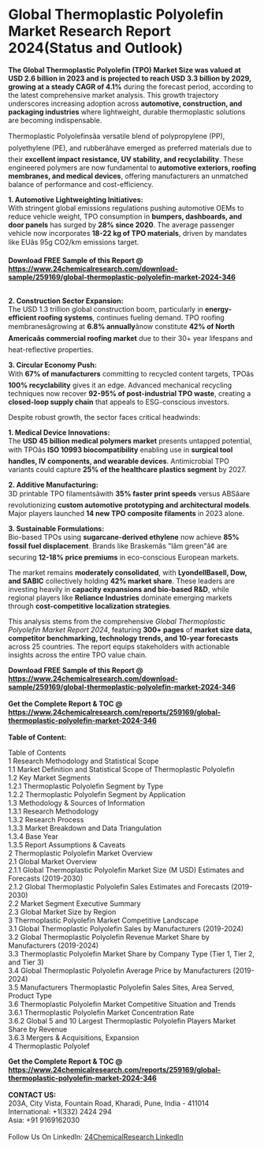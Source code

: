 <h1>Global Thermoplastic Polyolefin Market Research Report 2024(Status and Outlook)</h1><p><strong>The Global Thermoplastic Polyolefin (TPO) Market Size was valued at USD 2.6 billion in 2023 and is projected to reach USD 3.3 billion by 2029, growing at a steady CAGR of 4.1%</strong> during the forecast period, according to the latest comprehensive market analysis. This growth trajectory underscores increasing adoption across <strong>automotive, construction, and packaging industries</strong> where lightweight, durable thermoplastic solutions are becoming indispensable.</p><p>Thermoplastic Polyolefinsâa versatile blend of polypropylene (PP), polyethylene (PE), and rubberâhave emerged as preferred materials due to their <strong>excellent impact resistance, UV stability, and recyclability</strong>. These engineered polymers are now fundamental to <strong>automotive exteriors, roofing membranes, and medical devices</strong>, offering manufacturers an unmatched balance of performance and cost-efficiency.</p><p><strong>1. Automotive Lightweighting Initiatives:</strong><br>
With stringent global emissions regulations pushing automotive OEMs to reduce vehicle weight, TPO consumption in <strong>bumpers, dashboards, and door panels</strong> has surged by <strong>28% since 2020</strong>. The average passenger vehicle now incorporates <strong>18-22 kg of TPO materials</strong>, driven by mandates like EUâs 95g CO2/km emissions target.</p><div><b>Download FREE Sample of this Report @ 
            <a href="https://www.24chemicalresearch.com/download-sample/259169/global-thermoplastic-polyolefin-market-2024-346">
            https://www.24chemicalresearch.com/download-sample/259169/global-thermoplastic-polyolefin-market-2024-346</a></b></div><br><p><strong>2. Construction Sector Expansion:</strong><br>
The USD 1.3 trillion global construction boom, particularly in <strong>energy-efficient roofing systems</strong>, continues fueling demand. TPO roofing membranesâgrowing at <strong>6.8% annually</strong>ânow constitute <strong>42% of North Americaâs commercial roofing market</strong> due to their 30+ year lifespans and heat-reflective properties.</p><p><strong>3. Circular Economy Push:</strong><br>
With <strong>67% of manufacturers</strong> committing to recycled content targets, TPOâs <strong>100% recyclability</strong> gives it an edge. Advanced mechanical recycling techniques now recover <strong>92-95% of post-industrial TPO waste</strong>, creating a <strong>closed-loop supply chain</strong> that appeals to ESG-conscious investors.</p><p>Despite robust growth, the sector faces critical headwinds:</p><p><strong>1. Medical Device Innovations:</strong><br>
The <strong>USD 45 billion medical polymers market</strong> presents untapped potential, with TPOâs <strong>ISO 10993 biocompatibility</strong> enabling use in <strong>surgical tool handles, IV components, and wearable devices</strong>. Antimicrobial TPO variants could capture <strong>25% of the healthcare plastics segment</strong> by 2027.</p><p><strong>2. Additive Manufacturing:</strong><br>
3D printable TPO filamentsâwith <strong>35% faster print speeds</strong> versus ABSâare revolutionizing <strong>custom automotive prototyping and architectural models</strong>. Major players launched <strong>14 new TPO composite filaments</strong> in 2023 alone.</p><p><strong>3. Sustainable Formulations:</strong><br>
Bio-based TPOs using <strong>sugarcane-derived ethylene</strong> now achieve <strong>85% fossil fuel displacement</strong>. Brands like Braskemâs "Iâm green"â¢ are securing <strong>12-18% price premiums</strong> in eco-conscious European markets.</p><p>The market remains <strong>moderately consolidated</strong>, with <strong>LyondellBasell, Dow, and SABIC</strong> collectively holding <strong>42% market share</strong>. These leaders are investing heavily in <strong>capacity expansions and bio-based R&amp;D</strong>, while regional players like <strong>Reliance Industries</strong> dominate emerging markets through <strong>cost-competitive localization strategies</strong>.</p><p>This analysis stems from the comprehensive <em>Global Thermoplastic Polyolefin Market Report 2024</em>, featuring <strong>300+ pages</strong> of <strong>market size data, competitor benchmarking, technology trends, and 10-year forecasts</strong> across 25 countries. The report equips stakeholders with actionable insights across the entire TPO value chain.</p><div><b>Download FREE Sample of this Report @ 
            <a href="https://www.24chemicalresearch.com/download-sample/259169/global-thermoplastic-polyolefin-market-2024-346">
            https://www.24chemicalresearch.com/download-sample/259169/global-thermoplastic-polyolefin-market-2024-346</a></b></div><br><div><b>Get the Complete Report & TOC @ 
            <a href="https://www.24chemicalresearch.com/reports/259169/global-thermoplastic-polyolefin-market-2024-346">
            https://www.24chemicalresearch.com/reports/259169/global-thermoplastic-polyolefin-market-2024-346</a></b></div><br>
            <b>Table of Content:</b><p>Table of Contents<br />
1 Research Methodology and Statistical Scope<br />
1.1 Market Definition and Statistical Scope of Thermoplastic Polyolefin<br />
1.2 Key Market Segments<br />
1.2.1 Thermoplastic Polyolefin Segment by Type<br />
1.2.2 Thermoplastic Polyolefin Segment by Application<br />
1.3 Methodology & Sources of Information<br />
1.3.1 Research Methodology<br />
1.3.2 Research Process<br />
1.3.3 Market Breakdown and Data Triangulation<br />
1.3.4 Base Year<br />
1.3.5 Report Assumptions & Caveats<br />
2 Thermoplastic Polyolefin Market Overview<br />
2.1 Global Market Overview<br />
2.1.1 Global Thermoplastic Polyolefin Market Size (M USD) Estimates and Forecasts (2019-2030)<br />
2.1.2 Global Thermoplastic Polyolefin Sales Estimates and Forecasts (2019-2030)<br />
2.2 Market Segment Executive Summary<br />
2.3 Global Market Size by Region<br />
3 Thermoplastic Polyolefin Market Competitive Landscape<br />
3.1 Global Thermoplastic Polyolefin Sales by Manufacturers (2019-2024)<br />
3.2 Global Thermoplastic Polyolefin Revenue Market Share by Manufacturers (2019-2024)<br />
3.3 Thermoplastic Polyolefin Market Share by Company Type (Tier 1, Tier 2, and Tier 3)<br />
3.4 Global Thermoplastic Polyolefin Average Price by Manufacturers (2019-2024)<br />
3.5 Manufacturers Thermoplastic Polyolefin Sales Sites, Area Served, Product Type<br />
3.6 Thermoplastic Polyolefin Market Competitive Situation and Trends<br />
3.6.1 Thermoplastic Polyolefin Market Concentration Rate<br />
3.6.2 Global 5 and 10 Largest Thermoplastic Polyolefin Players Market Share by Revenue<br />
3.6.3 Mergers & Acquisitions, Expansion<br />
4 Thermoplastic Polyolef</p><div><b>Get the Complete Report & TOC @ 
            <a href="https://www.24chemicalresearch.com/reports/259169/global-thermoplastic-polyolefin-market-2024-346">
            https://www.24chemicalresearch.com/reports/259169/global-thermoplastic-polyolefin-market-2024-346</a></b></div><br><b>CONTACT US:</b><br>
            203A, City Vista, Fountain Road, Kharadi, Pune, India - 411014<br>
            International: +1(332) 2424 294<br>
            Asia: +91 9169162030 <br><br>
            Follow Us On LinkedIn: <a href="https://www.linkedin.com/company/24chemicalresearch/">24ChemicalResearch LinkedIn</a>